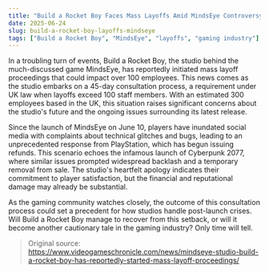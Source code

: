 ```yaml
---
title: "Build a Rocket Boy Faces Mass Layoffs Amid MindsEye Controversy"
date: 2025-06-24
slug: build-a-rocket-boy-layoffs-mindseye
tags: ["Build a Rocket Boy", "MindsEye", "layoffs", "gaming industry"]
---
```


In a troubling turn of events, Build a Rocket Boy, the studio behind the much-discussed game MindsEye, has reportedly initiated mass layoff proceedings that could impact over 100 employees. This news comes as the studio embarks on a 45-day consultation process, a requirement under UK law when layoffs exceed 100 staff members. With an estimated 300 employees based in the UK, this situation raises significant concerns about the studio's future and the ongoing issues surrounding its latest release.

Since the launch of MindsEye on June 10, players have inundated social media with complaints about technical glitches and bugs, leading to an unprecedented response from PlayStation, which has begun issuing refunds. This scenario echoes the infamous launch of Cyberpunk 2077, where similar issues prompted widespread backlash and a temporary removal from sale. The studio's heartfelt apology indicates their commitment to player satisfaction, but the financial and reputational damage may already be substantial.

As the gaming community watches closely, the outcome of this consultation process could set a precedent for how studios handle post-launch crises. Will Build a Rocket Boy manage to recover from this setback, or will it become another cautionary tale in the gaming industry? Only time will tell.

> Original source: https://www.videogameschronicle.com/news/mindseye-studio-build-a-rocket-boy-has-reportedly-started-mass-layoff-proceedings/